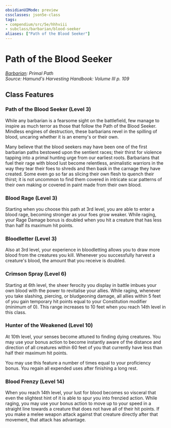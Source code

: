 ```yaml
---
obsidianUIMode: preview
cssclasses: json5e-class
tags:
- compendium/src/5e/hhhviii
- subclass/barbarian/blood-seeker
aliases: ["Path of the Blood Seeker"]
---
```

# Path of the Blood Seeker
*[Barbarian](barbarian.md): Primal Path*  
*Source: Hamund's Harvesting Handbook: Volume III p. 109*  


## Class Features

### Path of the Blood Seeker (Level 3)

While any barbarian is a fearsome sight on the battlefield, few manage to inspire as much terror as those that follow the Path of the Blood Seeker. Mindless engines of destruction, these barbarians revel in the spilling of blood, uncaring whether it is an enemy's or their own.

Many believe that the blood seekers may have been one of the first barbarian paths bestowed upon the sentient races; their thirst for violence tapping into a primal hunting urge from our earliest roots. Barbarians that fuel their rage with blood lust become relentless, animalistic warriors in the way they tear their foes to shreds and then bask in the carnage they have created. Some even go so far as slicing their own flesh to quench their thirst; it is not uncommon to find them covered in intricate scar patterns of their own making or covered in paint made from their own blood.

### Blood Rage (Level 3)

Starting when you choose this path at 3rd level, you are able to enter a blood rage, becoming stronger as your foes grow weaker. While raging, your Rage Damage bonus is doubled when you hit a creature that has less than half its maximum hit points.

### Bloodletter (Level 3)

Also at 3rd level, your experience in bloodletting allows you to draw more blood from the creatures you kill. Whenever you successfully harvest a creature's blood, the amount that you receive is doubled.

### Crimson Spray (Level 6)

Starting at 6th level, the sheer ferocity you display in battle imbues your own blood with the power to revitalise your allies. While raging, whenever you take slashing, piercing, or bludgeoning damage, all allies within 5 feet of you gain temporary hit points equal to your Constitution modifier (minimum of 0). This range increases to 10 feet when you reach 14th level in this class.

### Hunter of the Weakened (Level 10)

At 10th level, your senses become attuned to finding dying creatures. You may use your bonus action to become instantly aware of the distance and direction of all creatures within 60 feet of you that currently have less than half their maximum hit points.

You may use this feature a number of times equal to your proficiency bonus. You regain all expended uses after finishing a long rest.

### Blood Frenzy (Level 14)

When you reach 14th level, your lust for blood becomes so visceral that even the slightest hint of it is able to spur you into frenzied action. While raging, you may use your bonus action to move up to your speed in a straight line towards a creature that does not have all of their hit points. If you make a melee weapon attack against that creature directly after that movement, that attack has advantage.